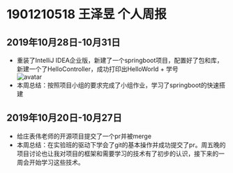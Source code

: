 # 1901210518 王泽昱 个人周报
## 2019年10月28日-10月31日
* 重装了IntelliJ IDEA企业版，新建了一个springboot项目，配置好了包和库，新建一个了HelloController，成功打印出HelloWorld + 学号  
![avatar](http://note.youdao.com/noteshare?id=169a2d195776c97c1c48b286a2e1206c&sub=1C16D95E1FFE4A67B170774973FC5A89)
* 本周总结：按照项目小组的要求完成了小组作业，学习了springboot的快速搭建
## 2019年10月20日-10月27日
* 给庄表伟老师的开源项目提交了一个pr并被merge
* 本周总结：在实验班的驱动下学会了git的基本操作并成功提交了pr。周五晚的项目讨论也让我对项目的框架和需要学习的技术有了初步的认识，接下来的一周会开始学习这些技术。